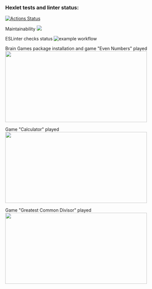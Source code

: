 ### Hexlet tests and linter status:
[![Actions Status](https://github.com/inadadurov/frontend-project-lvl1/workflows/hexlet-check/badge.svg)](https://github.com/inadadurov/frontend-project-lvl1/actions)

Maintainability
<a href="https://codeclimate.com/github/codeclimate/codeclimate/maintainability"><img src="https://api.codeclimate.com/v1/badges/a99a88d28ad37a79dbf6/maintainability" /></a>

ESLinter checks status
![example workflow](https://github.com/inadadurov/frontend-project-lvl1/actions/workflows/onPushESLinter-check.yml/badge.svg)

Brain Games package installation and game "Even Numbers" played <br />
<a href="https://asciinema.org/a/881vMaAUzL94KLCfJMZyGar99" target="_blank"><img src="https://asciinema.org/a/881vMaAUzL94KLCfJMZyGar99.svg" width="450" height="225"/> </a>

Game "Calculator" played <br />
<a href="https://asciinema.org/a/vj5mQNKGYyTvDmmK2bOwxu4rK" target="_blank"><img src="https://asciinema.org/a/vj5mQNKGYyTvDmmK2bOwxu4rK.svg" width="450" height="225"/></a>

Game "Greatest Common Divisor" played <br />
<a href="https://asciinema.org/a/R70U82C8Fbzgp9XfvtBxeLXXx" target="_blank"><img src="https://asciinema.org/a/R70U82C8Fbzgp9XfvtBxeLXXx.svg" width="450" height="225"/></a>